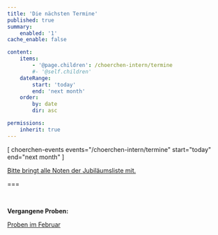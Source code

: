 ```yaml
---
title: 'Die nächsten Termine'
published: true
summary:
    enabled: '1'
cache_enable: false

content:
    items:
        - '@page.children': /choerchen-intern/termine
        #- '@self.children'
    dateRange:
        start: 'today'
        end: 'next month'
    order:
        by: date
        dir: asc

permissions:
    inherit: true
---
```


[ choerchen-events events="/choerchen-intern/termine" start="today" end="next month" ]


[Bitte bringt alle Noten der <i class="fa fa-hand-o-right"></i> Jubiläumsliste <i class="fa fa-hand-o-left"></i> mit.](/choerchen-intern/choerchennoten/tag:Jubiläumskonzert%202025/query:Jubiläumskonzert%202025)


===

&nbsp;

**Vergangene Proben:**

[<i class="fa fa-hand-o-right"></i> Proben im Februar](/choerchen-intern/choerchenneuigkeiten/februarproben2025)

